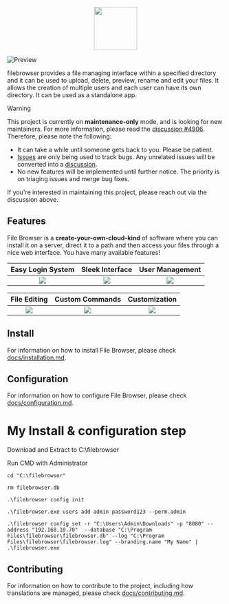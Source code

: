 <p align="center">
  <img src="https://raw.githubusercontent.com/shamim4s/filebrowser/refs/heads/master/frontend/public/img/logo.svg" width="100"/>
</p>

![Preview](https://user-images.githubusercontent.com/5447088/50716739-ebd26700-107a-11e9-9817-14230c53efd2.gif)



filebrowser provides a file managing interface within a specified directory and it can be used to upload, delete, preview, rename and edit your files. It allows the creation of multiple users and each user can have its own directory. It can be used as a standalone app.

> [!WARNING]
>
> This project is currently on **maintenance-only** mode, and is looking for new maintainers. For more information, please read the [discussion #4906](https://github.com/shamim4s/filebrowser/discussions/4906). Therefore, please note the following:
>
> - It can take a while until someone gets back to you. Please be patient.
> - [Issues][issues] are only being used to track bugs. Any unrelated issues will be converted into a [discussion][discussions].
> - No new features will be implemented until further notice. The priority is on triaging issues and merge bug fixes.
> 
> If you're interested in maintaining this project, please reach out via the discussion above.

[issues]: https://github.com/shamim4s/filebrowser/issues
[discussions]: https://github.com/shamim4s/filebrowser/discussions

## Features

File Browser is a **create-your-own-cloud-kind** of software where you can install it on a server, direct it to a path and then access your files through a nice web interface. You have many available features!

|    Easy Login System     |     Sleek Interface      |     User Management      |
| :----------------------: | :----------------------: | :----------------------: |
| ![](./docs/assets/1.jpg) | ![](./docs/assets/2.jpg) | ![](./docs/assets/3.jpg) |


|       File Editing       |     Custom Commands      |      Customization       |
| :----------------------: | :----------------------: | :----------------------: |
| ![](./docs/assets/4.jpg) | ![](./docs/assets/5.jpg) | ![](./docs/assets/6.jpg) |


## Install

For information on how to install File Browser, please check [docs/installation.md](./docs/installation.md).

## Configuration

For information on how to configure File Browser, please check [docs/configuration.md](./docs/configuration.md).

# My Install & configuration step

Download and Extract to C:\filebrowser

Run CMD with Administrator 
```
cd "C:\filebrowser"

rm filebrowser.db

.\filebrowser config init

.\filebrowser.exe users add admin password123 --perm.admin

.\filebrowser config set -r "C:\Users\Admin\Downloads" -p "8080" --address "192.168.10.70"  --database "C:\Program Files\filebrowser\filebrowser.db" --log "C:\Program Files\filebrowser\filebrowser.log" --branding.name "My Name" | .\filebrowser.exe

```

## Contributing

For information on how to contribute to the project, including how translations are managed, please check [docs/contributing.md](./docs/contributing.md).
